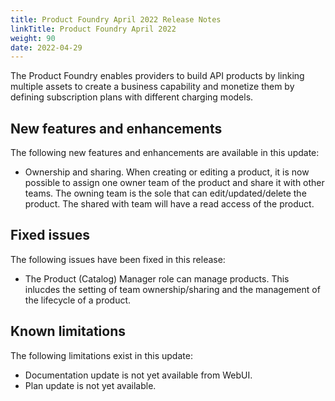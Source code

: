 ```yaml
---
title: Product Foundry April 2022 Release Notes
linkTitle: Product Foundry April 2022
weight: 90
date: 2022-04-29
---
```


The Product Foundry enables providers to build API products by linking multiple assets to create a business capability and monetize them by defining subscription plans with different charging models.

## New features and enhancements

The following new features and enhancements are available in this update:

* Ownership and sharing. When creating or editing a product, it is now possible to assign one owner team of the product and share it with other teams. The owning team is the sole that can edit/updated/delete the product. The shared with team will have a read access of the product.

## Fixed issues

The following issues have been fixed in this release:

* The Product (Catalog) Manager role can manage products.   This inlucdes the setting of team ownership/sharing and the management of the lifecycle of a product.

## Known limitations

The following limitations exist in this update:

* Documentation update is not yet available from WebUI.
* Plan update is not yet available.
